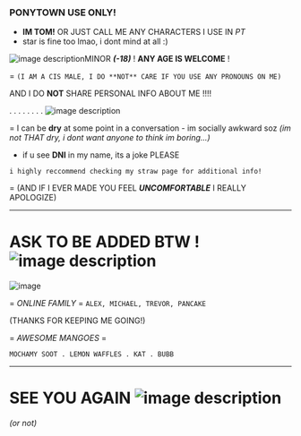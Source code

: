 ### PONYTOWN USE ONLY!
- __IM TOM!__ OR JUST CALL ME ANY CHARACTERS I USE IN *PT*
- star is fine too lmao, i dont mind at all :)

![image description](https://64.media.tumblr.com/fdaaac9f6984d97b678959339a7dabbd/64ef976b6d7170d4-d0/s75x75_c1/fc690f2cfed7f109f70df800db5987a1ffecd615.gifv)MINOR ***(-18)*** ! **ANY AGE IS WELCOME** !

   = ```(I AM A CIS MALE, I DO **NOT** CARE IF YOU USE ANY PRONOUNS ON ME)```
  
  AND I DO **NOT** SHARE PERSONAL INFO ABOUT ME !!!!

 . . . . . . . . ![image description](https://64.media.tumblr.com/faf9ec440be956767bfc281bdc076fbd/b2de55778d00d4c1-6c/s250x400/5de77ba7f3d94638d9a605c76691e81d4f5b9c87.pnj)

= I can be **dry** at some point in a conversation - im socially awkward soz
*(im not THAT dry, i dont want anyone to think im boring...)*

- if u see **DNI** in my name, its a joke PLEASE

```i highly reccommend checking my straw page for additional info!```

= (AND IF I EVER MADE YOU FEEL ***UNCOMFORTABLE*** I REALLY APOLOGIZE)

***

# ASK TO BE ADDED BTW ! ![image description](https://64.media.tumblr.com/67c94628578bd0aead5c93842571363e/64ef976b6d7170d4-12/s75x75_c1/cbac7eb0c56fbec86fe45f9be242a74bcfd6611c.gifv)

![image](https://github.com/user-attachments/assets/fc23527f-2ca2-4ede-8089-5f179334baf0)


= _ONLINE FAMILY_ =
```ALEX, MICHAEL, TREVOR, PANCAKE```

(THANKS FOR KEEPING ME GOING!)

= _AWESOME MANGOES_ =


```MOCHAMY SOOT . LEMON WAFFLES . KAT . BUBB```

***
# SEE YOU AGAIN ![image description](https://64.media.tumblr.com/cc46789a6d8ecbce30b58fbd696b9d5e/3911cafc8a6a674c-9a/s100x200/c4590f6013127fa778c743dd16cb15d133cb3964.gifv)

*(or not)*
